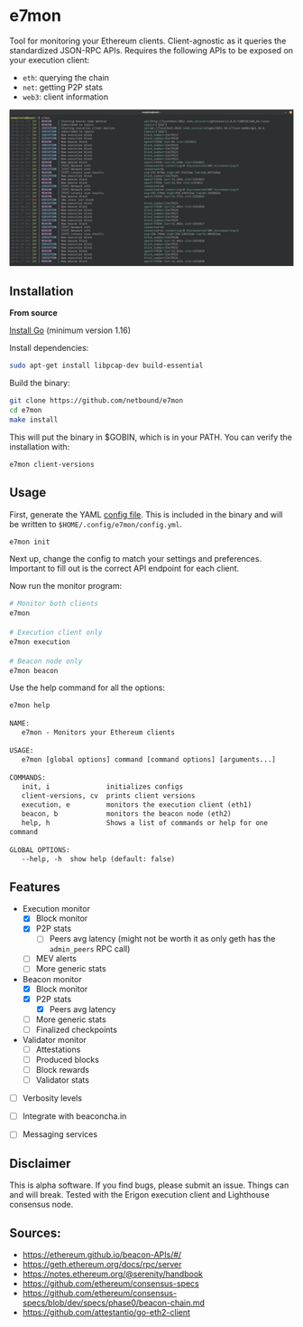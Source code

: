 # e7mon

Tool for monitoring your Ethereum clients. Client-agnostic as it queries the standardized JSON-RPC APIs.
Requires the following APIs to be exposed on your execution client:
* `eth`: querying the chain
* `net`: getting P2P stats
* `web3`: client information

<img src="./docs/img/output.png" width=1200>

## Installation
**From source**

[Install Go](https://golang.org/doc/install) (minimum version 1.16)

Install dependencies:
```bash
sudo apt-get install libpcap-dev build-essential
```
Build the binary:
```bash
git clone https://github.com/netbound/e7mon
cd e7mon
make install
```
This will put the binary in $GOBIN, which is in your PATH. You can verify the installation with:
```bash
e7mon client-versions
```

## Usage
First, generate the YAML [config file](./config/config.yml). This is included in the binary and will be written to `$HOME/.config/e7mon/config.yml`.
```bash
e7mon init
```
Next up, change the config to match your settings and preferences. Important to fill out is the correct API endpoint for each client.

Now run the monitor program:
```bash
# Monitor both clients
e7mon

# Execution client only
e7mon execution

# Beacon node only
e7mon beacon
```

Use the help command for all the options:
```
e7mon help

NAME:
   e7mon - Monitors your Ethereum clients

USAGE:
   e7mon [global options] command [command options] [arguments...]

COMMANDS:
   init, i              initializes configs
   client-versions, cv  prints client versions
   execution, e         monitors the execution client (eth1)
   beacon, b            monitors the beacon node (eth2)
   help, h              Shows a list of commands or help for one command

GLOBAL OPTIONS:
   --help, -h  show help (default: false)
```


## Features
- Execution monitor
	- [x] Block monitor
	- [x] P2P stats
      - [ ] Peers avg latency (might not be worth it as only geth has the `admin_peers` RPC call)
   - [ ] MEV alerts
	- [ ] More generic stats
- Beacon monitor
	- [x] Block monitor
	- [x] P2P stats
      - [x] Peers avg latency
	- [ ] More generic stats
   - [ ] Finalized checkpoints
- Validator monitor
   - [ ] Attestations
   - [ ] Produced blocks
   - [ ] Block rewards
   - [ ] Validator stats
- [ ] Verbosity levels
- [ ] Integrate with beaconcha.in
- [ ] Messaging services


## Disclaimer
This is alpha software. If you find bugs, please submit an issue. Things can and will break. Tested with the Erigon
execution client and Lighthouse consensus node.

## Sources:
* https://ethereum.github.io/beacon-APIs/#/
* https://geth.ethereum.org/docs/rpc/server
* https://notes.ethereum.org/@serenity/handbook
* https://github.com/ethereum/consensus-specs
* https://github.com/ethereum/consensus-specs/blob/dev/specs/phase0/beacon-chain.md
* https://github.com/attestantio/go-eth2-client